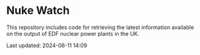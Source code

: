 # Nuke Watch

This repository includes code for retrieving the latest information available on the output of EDF nuclear power plants in the UK.

Last updated: 2024-06-11 14:09